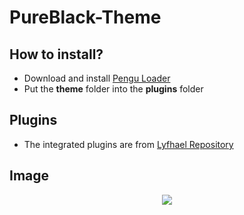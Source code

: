 # PureBlack-Theme

## How to install?

-  Download and install [Pengu Loader](https://github.com/PenguLoader/PenguLoader)
-  Put the **theme** folder into the **plugins** folder

## Plugins

- The integrated plugins are from [Lyfhael Repository](https://github.com/teisseire117/league-loader-plugins/tree/main/plugins)

## Image

<center>

![](https://i.imgur.com/61dGTgH.png)

<center>
